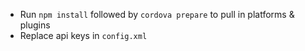 - Run `npm install` followed by `cordova prepare` to pull in platforms & plugins
- Replace api keys in `config.xml`